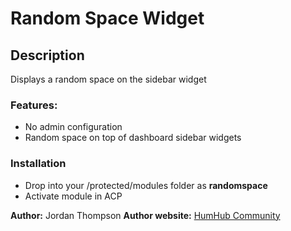 # Random Space Widget ###

## Description

Displays a random space on the sidebar widget

### Features:

- No admin configuration
- Random space on top of dashboard sidebar widgets

### Installation

- Drop into your /protected/modules folder as **randomspace**
- Activate module in ACP

__Author:__ Jordan Thompson
__Author website:__ [HumHub Community](http://community.humhub.org/)

